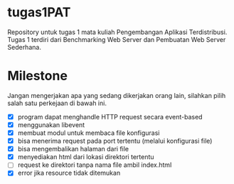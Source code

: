 # tugas1PAT
Repository untuk tugas 1 mata kuliah Pengembangan Aplikasi Terdistribusi.
Tugas 1 terdiri dari Benchmarking Web Server dan Pembuatan Web Server Sederhana.

# Milestone
Jangan mengerjakan apa yang sedang dikerjakan orang lain, silahkan pilih salah satu perkejaan di bawah ini.
- [x] program dapat menghandle HTTP request secara event-based
- [x] menggunakan libevent
- [x] membuat modul untuk membaca file konfigurasi
- [x] bisa menerima request pada port tertentu (melalui konfigurasi file)
- [x] bisa mengembalikan halaman dari file
- [x] menyediakan html dari lokasi direktori tertentu
- [ ] request ke direktori tanpa nama file ambil index.html
- [x] error jika resource tidak ditemukan
